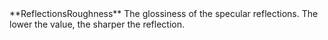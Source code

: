 <tr>
<td>**ReflectionsRoughness**</td>
<td>The glossiness of the specular reflections. The lower the value, the sharper the reflection.</td>
</tr>

